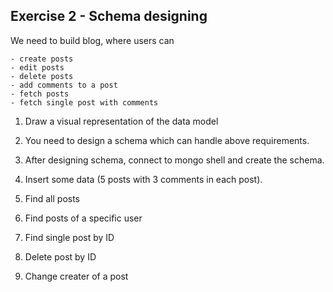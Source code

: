 ## Exercise 2 - Schema designing

We need to build blog, where users can 

    - create posts
    - edit posts
    - delete posts
    - add comments to a post
    - fetch posts
    - fetch single post with comments
    
  1. Draw a visual representation of the data model 
  
  2. You need to design a schema which can handle above requirements.

  3. After designing schema, connect to mongo shell and create the schema.
   
  4. Insert some data (5 posts with 3 comments in each post).
  
  5. Find all posts
  
  6. Find posts of a specific user
  
  7. Find single post by ID
  
  8. Delete post by ID  
  
  9. Change creater of a post 
